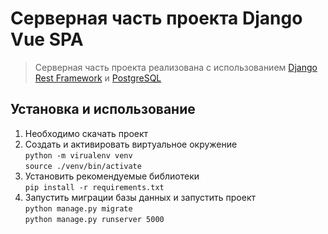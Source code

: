 # Серверная часть проекта Django Vue SPA 

> Серверная часть проекта реализована с использованием [Django Rest Framework](https://www.django-rest-framework.org/) и [PostgreSQL](https://www.postgresql.org/)

## Установка и использование

1. Необходимо скачать проект  
2. Создать и активировать виртуальное окружение  
   ```python -m virualenv venv```  
   ```source ./venv/bin/activate```
3. Установить рекомендуемые библиотеки  
  ```pip install -r requirements.txt```
4. Запустить миграции базы данных и запустить проект  
  ```python manage.py migrate```  
  ```python manage.py runserver 5000```  
